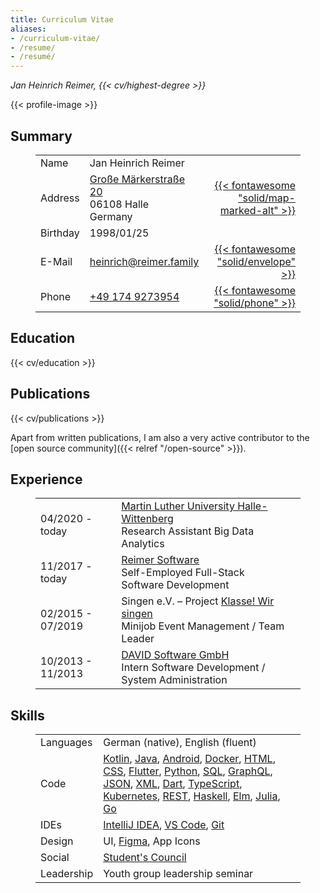 ```yaml
---
title: Curriculum Vitae
aliases:
- /curriculum-vitae/
- /resume/
- /resumé/
---
```


_Jan Heinrich Reimer, {{< cv/highest-degree >}}_

{{< profile-image >}}

<section>

## Summary

<figure>

| | | |
| --- | --- | ---: |
| Name | Jan Heinrich Reimer | |
| Address | [Große Märkerstraße 20](https://www.openstreetmap.org/way/139891311) <br> 06108 Halle <br> Germany | [{{< fontawesome "solid/map-marked-alt" >}}](https://www.openstreetmap.org/way/139891311 "Route") |
| Birthday | 1998/01/25 | |
| E-Mail | [heinrich@reimer.family](mailto:heinrich@reimer.family) | [{{< fontawesome "solid/envelope" >}}](mailto:heinrich@reimer.family "E-Mail") |
| Phone | [+49 174 9273954](tel:+491749273954) | [{{< fontawesome "solid/phone" >}}](tel:+491749273954 "Call") |

</figure>

</section>

<section>

## Education

{{< cv/education >}}

</section>

<section>

## Publications

{{< cv/publications >}}

Apart from written publications, I am also a very active contributor
to the [open source community]({{< relref "/open-source" >}}).

</section>

<section>

## Experience

<figure class="timeline">

| | | |
| --- | --- | ---: |
| 04/2020 - today | [Martin Luther University Halle-Wittenberg](https://informatik.uni-halle.de/arbeitsgruppen/big_data_analytics/) <br> Research Assistant Big Data Analytics |
| 11/2017 - today | [Reimer Software](https://reimer.dev) <br> Self-Employed Full-Stack Software Development |
| 02/2015 - 07/2019 | Singen e.V. – Project [Klasse! Wir singen](https://klasse-wir-singen.de) <br> Minijob Event Management / Team Leader |
| 10/2013 - 11/2013 | [DAVID Software GmbH](https://msg-david.de) <br> Intern Software Development / System Administration |

</figure>

</section>

<section>

## Skills

<figure>

|||
|---|---|
| Languages | German (native), English (fluent) |
| Code | [Kotlin](https://kotlinlang.org/), [Java](https://oracle.com/java/), [Android](https://android.com/), [Docker](https://docker.com/), [HTML](https://w3.org/html/), [CSS](https://w3.org/Style/CSS/), [Flutter](https://flutter.dev/), [Python](https://python.org/), [SQL](https://mysql.com/), [GraphQL](https://graphql.org/), [JSON](https://json.org/), [XML](https://w3.org/standards/xml/), [Dart](https://dart.dev/), [TypeScript](https://www.typescriptlang.org/), [Kubernetes](https://kubernetes.io/), [REST](https://www.ics.uci.edu/~fielding/pubs/dissertation/rest_arch_style.htm), [Haskell](https://haskell.org/), [Elm](https://elm-lang.org/), [Julia](https://julialang.org/), [Go](https://golang.org/) |
| IDEs | [IntelliJ IDEA](https://www.jetbrains.com/idea/), [VS Code](https://code.visualstudio.com/), [Git](https://git-scm.com/) |
| Design | UI, [Figma](https://figma.com/), App Icons |
| Social | [Student's Council](https://fachschaft.mathinf.uni-halle.de) |
| Leadership | Youth group leadership seminar |

</figure>

</section>

